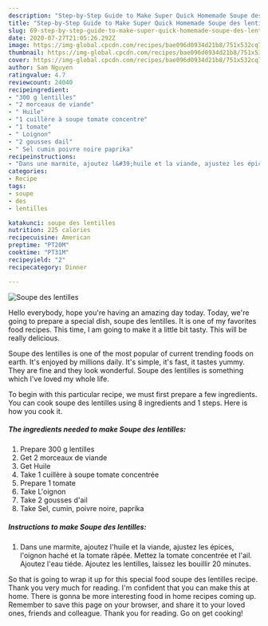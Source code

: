 ```yaml
---
description: "Step-by-Step Guide to Make Super Quick Homemade Soupe des lentilles"
title: "Step-by-Step Guide to Make Super Quick Homemade Soupe des lentilles"
slug: 69-step-by-step-guide-to-make-super-quick-homemade-soupe-des-lentilles
date: 2020-07-27T21:05:26.292Z
image: https://img-global.cpcdn.com/recipes/bae096d0934d21b8/751x532cq70/soupe-des-lentilles-photo-principale-de-la-recette.jpg
thumbnail: https://img-global.cpcdn.com/recipes/bae096d0934d21b8/751x532cq70/soupe-des-lentilles-photo-principale-de-la-recette.jpg
cover: https://img-global.cpcdn.com/recipes/bae096d0934d21b8/751x532cq70/soupe-des-lentilles-photo-principale-de-la-recette.jpg
author: Sam Nguyen
ratingvalue: 4.7
reviewcount: 24040
recipeingredient:
- "300 g lentilles"
- "2 morceaux de viande"
- " Huile"
- "1 cuillère à soupe tomate concentre"
- "1 tomate"
- " Loignon"
- "2 gousses dail"
- " Sel cumin poivre noire paprika"
recipeinstructions:
- "Dans une marmite, ajoutez l&#39;huile et la viande, ajustez les épices, l&#39;oignon haché et la tomate râpée. Mettez la tomate concentrée et l&#39;ail. Ajoutez l&#39;eau tiéde. Ajoutez les lentilles, laissez les bouillir 20 minutes."
categories:
- Recipe
tags:
- soupe
- des
- lentilles

katakunci: soupe des lentilles 
nutrition: 225 calories
recipecuisine: American
preptime: "PT20M"
cooktime: "PT31M"
recipeyield: "2"
recipecategory: Dinner

---
```



![Soupe des lentilles](https://img-global.cpcdn.com/recipes/bae096d0934d21b8/751x532cq70/soupe-des-lentilles-photo-principale-de-la-recette.jpg)

Hello everybody, hope you're having an amazing day today. Today, we're going to prepare a special dish, soupe des lentilles. It is one of my favorites food recipes. This time, I am going to make it a little bit tasty. This will be really delicious.



Soupe des lentilles is one of the most popular of current trending foods on earth. It's enjoyed by millions daily. It's simple, it's fast, it tastes yummy. They are fine and they look wonderful. Soupe des lentilles is something which I've loved my whole life.


To begin with this particular recipe, we must first prepare a few ingredients. You can cook soupe des lentilles using 8 ingredients and 1 steps. Here is how you cook it.

<!--inarticleads1-->

##### The ingredients needed to make Soupe des lentilles:

1. Prepare 300 g lentilles
1. Get 2 morceaux de viande
1. Get  Huile
1. Take 1 cuillère à soupe tomate concentrée
1. Prepare 1 tomate
1. Take  L&#39;oignon
1. Take 2 gousses d&#39;ail
1. Take  Sel, cumin, poivre noire, paprika




<!--inarticleads2-->

##### Instructions to make Soupe des lentilles:

1. Dans une marmite, ajoutez l&#39;huile et la viande, ajustez les épices, l&#39;oignon haché et la tomate râpée. Mettez la tomate concentrée et l&#39;ail. Ajoutez l&#39;eau tiéde. Ajoutez les lentilles, laissez les bouillir 20 minutes.




So that is going to wrap it up for this special food soupe des lentilles recipe. Thank you very much for reading. I'm confident that you can make this at home. There is gonna be more interesting food in home recipes coming up. Remember to save this page on your browser, and share it to your loved ones, friends and colleague. Thank you for reading. Go on get cooking!
